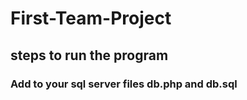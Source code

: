 # First-Team-Project

## steps to run the program
### Add to your sql server files db.php and db.sql

